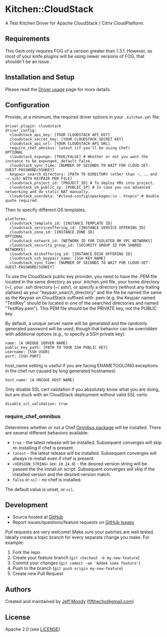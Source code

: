 # <a name="title"></a> Kitchen::CloudStack

A Test Kitchen Driver for Apache CloudStack / Citrix CloudPlatform.

## <a name="requirements"></a> Requirements

This Gem only requires FOG of a version greater than 1.3.1. However, as most of your knife plugins will be using newer
versions of FOG, that shouldn't be an issue.

## <a name="installation"></a> Installation and Setup

Please read the [Driver usage][driver_usage] page for more details.

## <a name="config"></a> Configuration

Provide, at a minimum, the required driver options in your `.kitchen.yml` file:

    driver_plugin: cloudstack
    driver_config:
      cloudstack_api_key: [YOUR CLOUDSTACK API KEY]
      cloudstack_secret_key: [YOUR CLOUDSTACK SECRET KEY]
      cloudstack_api_url: [YOUR CLOUDSTACK API URL]
      require_chef_omnibus: latest (if you'll be using Chef)
    OPTIONAL
      cloudstack_expunge: [TRUE/FALSE] # Whether or not you want the instance to be expunged, default false.
      cloudstack_sync_time: [NUMBER OF SECONDS TO WAIT FOR CLOUD-SET-GUEST-PASSWORD/SSHKEY]
      keypair_search_directory: [PATH TO DIRECTORY (other than ~, ., and ~/.ssh) WITH KEYPAIR PEM FILE]
      cloudstack_project_id: [PROJECT_ID] # To deploy VMs into project.
      cloudstack_vm_public_ip: [PUBLIC_IP] # In case you use advanced networking and do static NAT manually.
      cloudstack_userdata: "#cloud-config\npackages:\n - htop\n" # double quote required.

Then to specify different OS templates,

    platforms:
      cloudstack_template_id: [INSTANCE TEMPLATE ID]
      cloudstack_serviceoffering_id: [INSTANCE SERVICE OFFERING ID]
      cloudstack_zone_id: [INSTANCE ZONE ID]
    OPTIONAL
      cloudstack_network_id: [NETWORK ID FOR ISOLATED OR VPC NETWORKS]
      cloudstack_security_group_id: [SECURITY GROUP ID FOR SHARED NETWORKS]
      cloudstack_diskoffering_id: [INSTANCE DISK OFFERING ID]
      cloudstack_ssh_keypair_name: [SSH KEY NAME]
      cloudstack_sync_time: [NUMBER OF SECONDS TO WAIT FOR CLOUD-SET-GUEST-PASSWORD/SSHKEY]
To use the CloudStack public key provider, you need to have the .PEM file located in the same directory as
your .kitchen.yml file, your home directory (~), your .ssh directory (~/.ssh/), or specify a directory (without any
trailing slahses) as your "keypair_search_directory" and the file be named the same as the Keypair on CloudStack
suffixed with .pem (e.g. the Keypair named "TestKey" should be located in one of the searched directories and named
"TestKey.pem"). 
This PEM file should be the PRIVATE key, not the PUBLIC key.

By default, a unique server name will be generated and the randomly generated password will be used, though that
behavior can be overridden with additional options (e.g., to specify a SSH private key):

    name: [A UNIQUE SERVER NAME]
    public_key_path: [PATH TO YOUR SSH PUBLIC KEY]
    username: [SSH USER]
    port: [SSH PORT]

host_name setting is  useful if you are facing ENAMETOOLONG exceptions in the 
chef run caused by long generated hostnames)

    host_name: [A UNIQUE HOST NAME]

Only disable SSL cert validation if you absolutely know what you are doing,
but are stuck with an CloudStack deployment without valid SSL certs.

    disable_ssl_validation: true

### <a name="config-require-chef-omnibus"></a> require\_chef\_omnibus

Determines whether or not a Chef [Omnibus package][chef_omnibus_dl] will be
installed. There are several different behaviors available:

* `true` - the latest release will be installed. Subsequent converges
  will skip re-installing if chef is present.
* `latest` - the latest release will be installed. Subsequent converges
  will always re-install even if chef is present.
* `<VERSION_STRING>` (ex: `10.24.0`) - the desired version string will
  be passed the the install.sh script. Subsequent converges will skip if
  the installed version and the desired version match.
* `false` or `nil` - no chef is installed.

The default value is unset, or `nil`.

## <a name="development"></a> Development

* Source hosted at [GitHub][repo]
* Report issues/questions/feature requests on [GitHub Issues][issues]

Pull requests are very welcome! Make sure your patches are well tested.
Ideally create a topic branch for every separate change you make. For
example:

1. Fork the repo
2. Create your feature branch (`git checkout -b my-new-feature`)
3. Commit your changes (`git commit -am 'Added some feature'`)
4. Push to the branch (`git push origin my-new-feature`)
5. Create new Pull Request

## <a name="authors"></a> Authors

Created and maintained by [Jeff Moody][author] (<fifthecho@gmail.com>)

## <a name="license"></a> License

Apache 2.0 (see [LICENSE][license])


[author]:           https://github.com/fifthecho
[issues]:           https://github.com/test-kitchen/kitchen-cloudstack/issues
[license]:          https://github.com/test-kitchen/kitchen-cloudstack/blob/master/LICENSE
[repo]:             https://github.com/test-kitchen/kitchen-cloudstack
[driver_usage]:     http://docs.kitchen-ci.org/drivers/usage
[chef_omnibus_dl]:  http://getchef.com/chef/install/
